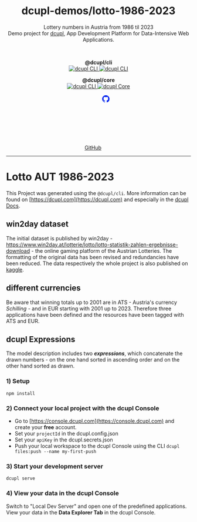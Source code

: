 <div align="center">
	<h1 align="center">dcupl-demos/lotto-1986-2023</h1>
	<p align="center">Lottery numbers in Austria from 1986 til 2023<br />Demo project for <a href="http://www.dcupl.com?utm_source=github.com&utm_medium=readme&utm_campaign=dcupl-demos-lotto" target="_blank">dcupl</a>, App Development Platform for Data-Intensive Web Applications.</p> <br />
</div>

<p align="center">
<strong>@dcupl/cli</strong><br/>
  <a href="https://npmjs.com/package/@dcupl/cli">
    <img src="https://img.shields.io/npm/v/@dcupl/cli/latest.svg?style=flat-square" alt="dcupl CLI" />
  </a>
  <a href="https://npmjs.com/package/@dcupl/cli" rel="nofollow">
    <img src="https://img.shields.io/npm/dt/@dcupl/cli.svg?style=flat-square" alt="dcupl CLI">
  </a>
</p>

<p align="center">
<strong>@dcupl/core</strong><br/>
  <a href="https://npmjs.com/package/@dcupl/core">
    <img src="https://img.shields.io/npm/v/@dcupl/core/latest.svg?style=flat-square" alt="dcupl CLI" />
  </a>
  <a href="https://npmjs.com/package/@dcupl/core" rel="nofollow">
    <img src="https://img.shields.io/npm/dt/@dcupl/core.svg?style=flat-square" alt="dcupl Core">
  </a>
</p>

<p align="center">
  <a href="https://github.com/dcupl" title="dcupl on github"><span class="sr-only">GitHub</span><svg fill="#0225EE" width="30" heigth="30"><path fill-rule="evenodd" d="M12 2C6.477 2 2 6.484 2 12.017c0 4.425 2.865 8.18 6.839 9.504.5.092.682-.217.682-.483 0-.237-.008-.868-.013-1.703-2.782.605-3.369-1.343-3.369-1.343-.454-1.158-1.11-1.466-1.11-1.466-.908-.62.069-.608.069-.608 1.003.07 1.531 1.032 1.531 1.032.892 1.53 2.341 1.088 2.91.832.092-.647.35-1.088.636-1.338-2.22-.253-4.555-1.113-4.555-4.951 0-1.093.39-1.988 1.029-2.688-.103-.253-.446-1.272.098-2.65 0 0 .84-.27 2.75 1.026A9.564 9.564 0 0112 6.844c.85.004 1.705.115 2.504.337 1.909-1.296 2.747-1.027 2.747-1.027.546 1.379.202 2.398.1 2.651.64.7 1.028 1.595 1.028 2.688 0 3.848-2.339 4.695-4.566 4.943.359.309.678.92.678 1.855 0 1.338-.012 2.419-.012 2.747 0 .268.18.58.688.482A10.019 10.019 0 0022 12.017C22 6.484 17.522 2 12 2z" clip-rule="evenodd"></path></svg></a>
</p>

<hr>

# Lotto AUT 1986-2023

This Project was generated using the `@dcupl/cli`. More information can be found on [https://dcupl.com](https://dcupl.com) and especially in the [dcupl Docs](https://docs.dcupl.com).

## win2day dataset
The initial dataset is published by win2day - https://www.win2day.at/lotterie/lotto/lotto-statistik-zahlen-ergebnisse-download - the online gaming platform of the Austrian Lotteries. The formatting of the original data has been revised and redundancies have been reduced. The data respectively the whole project is also published on [kaggle](https://www.kaggle.com/datasets/gernotbernkopf/lottery-austria-1986-til-2022).

## different currencies
Be aware that winning totals up to 2001 are in ATS - Austria's currency _Schilling_ - and in EUR starting with 2001 up to 2023. Therefore three applications have been defined and the resources have been tagged with ATS and EUR.

## dcupl Expressions
The model description includes two ***expressions***, which concatenate the drawn numbers - on the one hand sorted in ascending order and on the other hand sorted as drawn.

### 1) Setup

```
npm install
```

### 2) Connect your local project with the dcupl Console

- Go to [https://console.dcupl.com](https://console.dcupl.com) and create your **free** account.
- Set your `projectId` in the dcupl.config.json
- Set your `apiKey` in the dcupl.secrets.json
- Push your local workspace to the dcupl Console using the CLI `dcupl files:push --name my-first-push`


### 3) Start your development server

```
dcupl serve
```

### 4) View your data in the dcupl Console
Switch to "Local Dev Server" and open one of the predefined applications. View your data in the **Data Explorer Tab** in the dcupl Console.
